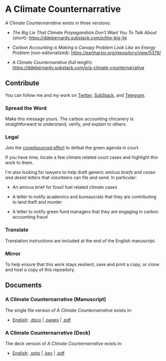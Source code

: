 # A Climate Counternarrative

_A Climate Counternarrative_ exists in three versions:

- _The Big Lie That Climate Propagandists Don’t Want You To Talk About_ (short):
  <https://ddebernardy.substack.com/p/the-big-lie>

- _Carbon Accounting is Making a Canopy Problem Look Like an Energy Problem_ (non-editorialized):
  <https://eartharxiv.org/repository/view/5378/>

- _A Climate Counternarative_ (full length):
  <https://ddebernardy.substack.com/p/a-climate-counternarrative>


## Contribute

You can follow me and my work on [Twitter](https://twitter.com/ddebernardy), [SubStack](https://ddebernardy.substack.com/), and [Telegram](https://t.me/a_natural_language).


### Spread the Word

Make this message yours. The carbon accounting chicanery is straightforward to understand, verify, and explain to others.


### Legal

Join the [crowdsourced effort](https://ddebernardy.substack.com/p/legal-jiu-jitsu) to defeat the green agenda in court.

If you have time, locate a few climate related court cases and highlight this work to them.

I'm also looking for lawyers to help draft generic _amicus briefs_ and _cease and desist letters_ that volunteers can file and send. In particular:

- An amicus brief for fossil fuel related climate cases

- A letter to notify academics and bureaucrats that they are contributing to land theft and murder

- A letter to notify green fund managers that they are engaging in carbon accounting fraud


### Translate

Translation instructions are included at the end of the English manuscript.


### Mirror

To help ensure that this work stays resilient, save and print a copy, or clone and host a copy of this repository.


## Documents

### A Climate Counternarrative (Manuscript)

The single file version of _A Climate Counternarrative_ exists in:

- [English](./en): [,docx](./../../raw/main/en/A%20Climate%20Counternarrative.docx) | [.pages](./../../raw/main/en/A%20Climate%20Counternarrative.pages) | [.pdf](./../../raw/main/en/A%20Climate%20Counternarrative.pdf)


### A Climate Counternarrative (Deck)

The deck version of _A Climate Counternarrative_ exists in:

- [English](./en): [.pptx](./../../raw/main/en/A%20Climate%20Counternarrative%20-%20Deck.pptx) | [.key](./../../raw/main/en/A%20Climate%20Counternarrative%20-%20Deck.key) | [.pdf](./../../raw/main/en/A%20Climate%20Counternarrative%20-%20Deck.pdf)


